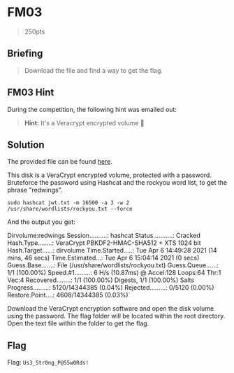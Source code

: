 # FM03
> 250pts

## Briefing
> Download the file and find a way to get the flag.

## FM03 Hint
During the competition, the following hint was emailed out:

> **Hint:** It's a Veracrypt encrypted volume 🤔

## Solution
The provided file can be found [here](fm03.zip).

This disk is a VeraCrypt encrypted volume, protected with a password. Bruteforce the password using Hashcat and the rockyou word list, to get the phrase "redwings". 

`sudo hashcat jwt.txt -m 16500 -a 3 -w 2 /usr/share/wordlists/rockyou.txt --force`

And the output you get:

Dirvolume:redwings
Session..........: hashcat
Status...........: Cracked
Hash.Type........: VeraCrypt PBKDF2-HMAC-SHA512 + XTS 1024 bit
Hash.Target......: dirvolume
Time.Started.....: Tue Apr  6 14:49:28 2021 (14 mins, 46 secs)
Time.Estimated...: Tue Apr  6 15:04:14 2021 (0 secs)
Guess.Base.......: File (/usr/share/wordlists/rockyou.txt)
Guess.Queue......: 1/1 (100.00%)
Speed.#1.........:        6 H/s (10.87ms) @ Accel:128 Loops:64 Thr:1 Vec:4
Recovered........: 1/1 (100.00%) Digests, 1/1 (100.00%) Salts
Progress.........: 5120/14344385 (0.04%)
Rejected.........: 0/5120 (0.00%)
Restore.Point....: 4608/14344385 (0.03%)`

Download the VeraCrypt encryption software and open the disk volume using the password. The flag folder will be located within the root directory. Open the text file within the folder to get the flag.


## Flag
Flag: `Us3_5tr0ng_P@55w0Rds!`

